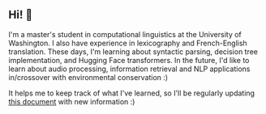 ## Hi! 🦎
I'm a master's student in computational linguistics at the University of Washington. I also have experience in lexicography and French-English translation. 
These days, I'm learning about syntactic parsing, decision tree implementation, and Hugging Face transformers. In the future, I'd like to learn about audio processing, information retrieval and NLP applications in/crossover with environmental conservation :)

It helps me to keep track of what I've learned, so I'll be regularly updating [this document](https://docs.google.com/document/d/1qGlzCzM-QBGoyVGZ4Ba3ks-0LMk9MznQGT8e-xlIkaY/edit?tab=t.0) with new information :)
